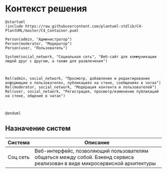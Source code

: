 # Контекст решения
<!-- Окружение системы (роли, участники, внешние системы) и связи системы с ним. Диаграмма контекста C4 и текстовое описание. 
-->
```plantuml
@startuml
!include https://raw.githubusercontent.com/plantuml-stdlib/C4-PlantUML/master/C4_Container.puml

Person(admin, "Администратор")
Person(moderator, "Модератор")
Person(user, "Пользователь")

System(social_network, "Социальная сеть", "Веб-сайт для коммуникации людей друг с другом, а также для развлечения")



Rel(admin, social_network, "Просмотр, добавление и редактирование информации о пользователях, публикациях на стене, сообщениях в чатах")
Rel(moderator, social_network, "Модерация контента и пользователей")
Rel(user, social_network, "Регистрация, просмотр/изменение публикаций на стене, общение в чатах")



@enduml
```
## Назначение систем
|Система| Описание|
|-------|---------|
| Соц сеть | Веб-интерфейс, позволяющий пользователям общаться между собой. Бэкенд сервиса реализован в виде микросервисной архитектуры |

